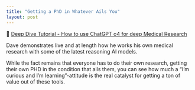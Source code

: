 ```yaml
---
title: "Getting a PhD in Whatever Ails You"
layout: post
---
```


🔗 [Deep Dive Tutorial - How to use ChatGPT o4 for deep Medical Research](https://www.youtube.com/watch?v=eyJvviatMws)

Dave demonstrates live and at length how he works his own medical research with some of the latest reasoning AI models.

While the fact remains that everyone has to do their own research, getting their own PHD in the condition that ails them, you can see how much a “I’m curious and I’m learning”-attitude is the real catalyst for getting a ton of value out of these tools.